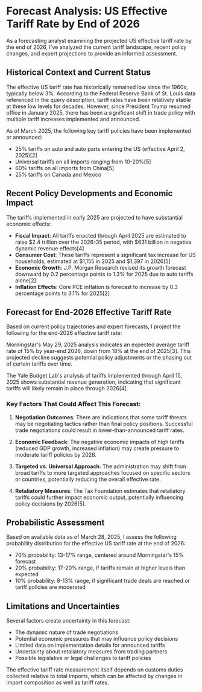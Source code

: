# Forecast Analysis: US Effective Tariff Rate by End of 2026

As a forecasting analyst examining the projected US effective tariff rate by the end of 2026, I've analyzed the current tariff landscape, recent policy changes, and expert projections to provide an informed assessment.

## Historical Context and Current Status

The effective US tariff rate has historically remained low since the 1960s, typically below 3%. According to the Federal Reserve Bank of St. Louis data referenced in the query description, tariff rates have been relatively stable at these low levels for decades. However, since President Trump resumed office in January 2025, there has been a significant shift in trade policy with multiple tariff increases implemented and announced.

As of March 2025, the following key tariff policies have been implemented or announced:
- 25% tariffs on auto and auto parts entering the US (effective April 2, 2025)[2]
- Universal tariffs on all imports ranging from 10-20%[5]
- 60% tariffs on all imports from China[5]
- 25% tariffs on Canada and Mexico

## Recent Policy Developments and Economic Impact

The tariffs implemented in early 2025 are projected to have substantial economic effects:

- **Fiscal Impact**: All tariffs enacted through April 2025 are estimated to raise $2.4 trillion over the 2026-35 period, with $631 billion in negative dynamic revenue effects[4]
- **Consumer Cost**: These tariffs represent a significant tax increase for US households, estimated at $1,155 in 2025 and $1,397 in 2026[5]
- **Economic Growth**: J.P. Morgan Research revised its growth forecast downward by 0.2 percentage points to 1.3% for 2025 due to auto tariffs alone[2]
- **Inflation Effects**: Core PCE inflation is forecast to increase by 0.3 percentage points to 3.1% for 2025[2]

## Forecast for End-2026 Effective Tariff Rate

Based on current policy trajectories and expert forecasts, I project the following for the end-2026 effective tariff rate:

Morningstar's May 29, 2025 analysis indicates an expected average tariff rate of 15% by year-end 2026, down from 18% at the end of 2025[3]. This projected decline suggests potential policy adjustments or the phasing out of certain tariffs over time.

The Yale Budget Lab's analysis of tariffs implemented through April 15, 2025 shows substantial revenue generation, indicating that significant tariffs will likely remain in place through 2026[4].

### Key Factors That Could Affect This Forecast:

1. **Negotiation Outcomes**: There are indications that some tariff threats may be negotiating tactics rather than final policy positions. Successful trade negotiations could result in lower-than-announced tariff rates.

2. **Economic Feedback**: The negative economic impacts of high tariffs (reduced GDP growth, increased inflation) may create pressure to moderate tariff policies by 2026.

3. **Targeted vs. Universal Approach**: The administration may shift from broad tariffs to more targeted approaches focused on specific sectors or countries, potentially reducing the overall effective rate.

4. **Retaliatory Measures**: The Tax Foundation estimates that retaliatory tariffs could further impact economic output, potentially influencing policy decisions by 2026[5].

## Probabilistic Assessment

Based on available data as of March 28, 2025, I assess the following probability distribution for the effective US tariff rate at the end of 2026:

- 70% probability: 13-17% range, centered around Morningstar's 15% forecast
- 20% probability: 17-20% range, if tariffs remain at higher levels than expected
- 10% probability: 8-13% range, if significant trade deals are reached or tariff policies are moderated

## Limitations and Uncertainties

Several factors create uncertainty in this forecast:
- The dynamic nature of trade negotiations
- Potential economic pressures that may influence policy decisions
- Limited data on implementation details for announced tariffs
- Uncertainty about retaliatory measures from trading partners
- Possible legislative or legal challenges to tariff policies

The effective tariff rate measurement itself depends on customs duties collected relative to total imports, which can be affected by changes in import composition as well as tariff rates.